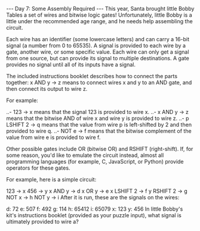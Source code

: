--- Day 7: Some Assembly Required ---
This year, Santa brought little Bobby Tables a set of wires and 
bitwise logic gates! Unfortunately, little Bobby is a little under the 
recommended age range, and he needs help assembling the circuit.

Each wire has an identifier (some lowercase letters) and can carry a 16-bit 
signal (a number from 0 to 65535). A signal is provided to each wire by a 
gate, another wire, or some specific value. Each wire can only get a signal 
from one source, but can provide its signal to multiple destinations. A 
gate provides no signal until all of its inputs have a signal.

The included instructions booklet describes how to connect the parts 
together: x AND y -> z means to connect wires x and y to an AND gate, and 
then connect its output to wire z.

For example:

..- 123 -> x means that the signal 123 is provided to wire x.
..- x AND y -> z means that the bitwise AND of wire x and wire y is provided to wire z.
..- p LSHIFT 2 -> q means that the value from wire p is left-shifted by 2 and then provided to wire q.
..- NOT e -> f means that the bitwise complement of the value from wire e is provided to wire f.

Other possible gates include OR (bitwise OR) and RSHIFT (right-shift). If, 
for some reason, you'd like to emulate the circuit instead, almost all 
programming languages (for example, C, JavaScript, or Python) provide 
operators for these gates.

For example, here is a simple circuit:

123 -> x
456 -> y
x AND y -> d
x OR y -> e
x LSHIFT 2 -> f
y RSHIFT 2 -> g
NOT x -> h
NOT y -> i
After it is run, these are the signals on the wires:

d: 72
e: 507
f: 492
g: 114
h: 65412
i: 65079
x: 123
y: 456
In little Bobby's kit's instructions booklet (provided as your puzzle input), what signal is ultimately provided to wire a?
